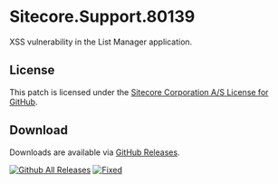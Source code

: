 # Sitecore.Support.80139
XSS vulnerability in the List Manager application.

## License  
This patch is licensed under the [Sitecore Corporation A/S License for GitHub](https://github.com/sitecoresupport/Sitecore.Support.80139/blob/master/LICENSE).  

## Download  
Downloads are available via [GitHub Releases](https://github.com/sitecoresupport/Sitecore.Support.80139/releases).  

[![Github All Releases](https://img.shields.io/github/downloads/SitecoreSupport/Sitecore.Support.80139/total.svg)](https://github.com/SitecoreSupport/Sitecore.Support.80139/releases)
[![Fixed](https://img.shields.io/badge/fixed-8.2_update_0-blue.svg)](https://dev.sitecore.net/Downloads/Sitecore%20Experience%20Platform/82/Sitecore%20Experience%20Platform%2082%20Initial%20Release/Release%20Notes)
